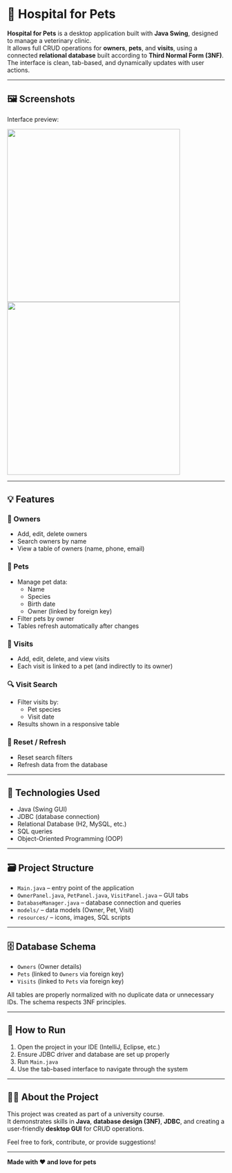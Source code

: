 # 🐾 Hospital for Pets

**Hospital for Pets** is a desktop application built with **Java Swing**, designed to manage a veterinary clinic.  
It allows full CRUD operations for **owners**, **pets**, and **visits**, using a connected **relational database** built according to **Third Normal Form (3NF)**.  
The interface is clean, tab-based, and dynamically updates with user actions.

---

## 🖼️ Screenshots

Interface preview:

<img src="screenshots/owners_tab.png" width="400"/>
<img src="screenshots/pets_tab.png" width="400"/>

---

## 💡 Features

### 👥 Owners
- Add, edit, delete owners
- Search owners by name
- View a table of owners (name, phone, email)

### 🐶 Pets
- Manage pet data:
  - Name
  - Species
  - Birth date
  - Owner (linked by foreign key)
- Filter pets by owner
- Tables refresh automatically after changes

### 📅 Visits
- Add, edit, delete, and view visits
- Each visit is linked to a pet (and indirectly to its owner)

### 🔍 Visit Search
- Filter visits by:
  - Pet species
  - Visit date
- Results shown in a responsive table

### 🔄 Reset / Refresh
- Reset search filters
- Refresh data from the database

---

## 🧱 Technologies Used

- Java (Swing GUI)
- JDBC (database connection)
- Relational Database (H2, MySQL, etc.)
- SQL queries
- Object-Oriented Programming (OOP)

---

## 🗃️ Project Structure

- `Main.java` – entry point of the application
- `OwnerPanel.java`, `PetPanel.java`, `VisitPanel.java` – GUI tabs
- `DatabaseManager.java` – database connection and queries
- `models/` – data models (Owner, Pet, Visit)
- `resources/` – icons, images, SQL scripts

---

## 🗄️ Database Schema

- `Owners` (Owner details)
- `Pets` (linked to `Owners` via foreign key)
- `Visits` (linked to `Pets` via foreign key)

All tables are properly normalized with no duplicate data or unnecessary IDs. The schema respects 3NF principles.

---

## 🚀 How to Run

1. Open the project in your IDE (IntelliJ, Eclipse, etc.)
2. Ensure JDBC driver and database are set up properly
3. Run `Main.java`
4. Use the tab-based interface to navigate through the system

---

## 👩‍💻 About the Project

This project was created as part of a university course.  
It demonstrates skills in **Java**, **database design (3NF)**, **JDBC**, and creating a user-friendly **desktop GUI** for CRUD operations.

Feel free to fork, contribute, or provide suggestions!

---

**Made with ❤️ and love for pets**
